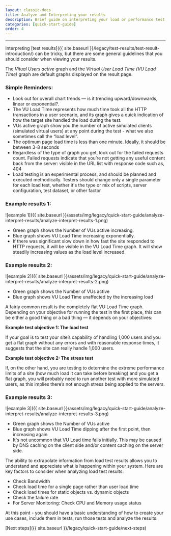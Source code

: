 ```yaml
---
layout: classic-docs
title: Analyze and Interpreting your results
description: Brief guide on interpreting your load or performance test results in Load Impact.
categories: [quick-start-guide]
order: 4
---
```


***

Interpreting [test results]({{ site.baseurl }}/legacy/test-results/test-result-introduction/) can be tricky, but there are some general guidelines that you should consider when viewing your results.

The *Vitual Users active* graph and the *Virtual User Load Time (VU Load Time)* graph are default graphs displayed on the result page.
### Simple Reminders:

- Look out for overall chart trends — is it trending upward/downwards, linear or exponential?.
- The VU Load Time represents how much time took all the HTTP transactions in a user scenario, and its graph gives a quick indication of how the target site handled the load during the test.
- VUs active graph show you the number of active simulated clients (simulated virtual users) at any point during the test - what we also sometimes call the “load level”.
- The optimum page load time is less than one minute. Ideally, it should be between 3-8 seconds
- Regardless of the type of graph you get, look out for the failed requests count. Failed requests indicate that you’re not getting any useful content back from the server: visible in the URL list with response code such as, 404
- Load testing is an experimental process, and should be planned and executed methodically. Testers should change only a single parameter for each load test, whether it's the type or mix of scripts, server configuration, test dataset, or other factor

### Example results 1:

![example 1]({{ site.baseurl }}/assets/img/legacy/quick-start-guide/analyze-interpret-results/analyze-interpret-results-1.png)


- Green graph shows the Number of VUs active increasing.
- Blue graph shows VU Load Time increasing exponentially.
- If there was significant slow down in how fast the site responded to HTTP requests, it will be visible in the VU Load Time graph. It will show steadily increasing values as the load level increased.

### Example results 2:
![example 2]({{ site.baseurl }}/assets/img/legacy/quick-start-guide/analyze-interpret-results/analyze-interpret-results-2.png)


- Green graph shows the Number of VUs active
- Blue graph shows VU Load Time unaffected by the increasing load


A fairly common result is the completely flat VU Load Time graph. Depending on your objective for running the test in the first place, this can be either a good thing or a bad thing — it depends on your objectives:


**Example test objective 1: The load test**

If your goal is to test your site’s capability of handling 1,000 users and you get a flat graph without any errors and with reasonable response times, it suggests that the site can really handle 1,000 users.

**Example test objective 2: The stress test**

If, on the other hand, you are testing to determine the extreme performance limits of a site (how much load it can take before breaking) and you get a flat graph, you will probably need to run another test with more simulated users, as this implies there’s not enough stress being applied to the servers.


### Example results 3:
![example 3]({{ site.baseurl }}/assets/img/legacy/quick-start-guide/analyze-interpret-results/analyze-interpret-results-3.png)


- Green graph shows the Number of VUs active
- Blue graph shows VU Load Time dipping after the first point, then increasing again
- It's not uncommon that VU Load time falls initially. This may be caused by DNS caching on the client side and/or content caching on the server side.

The ability to extrapolate information from load test results allows you to understand and appreciate what is happening within your system. Here are key factors to consider when analyzing load test results:
- Check Bandwidth
- Check load time for a single page rather than user load time
- Check load times for static objects vs. dynamic objects
- Check the failure rate
- For Server Monitoring: Check CPU and Memory usage status

At this point - you should have a basic understanding of how to create your use cases, include them in tests, run those tests and analyze the results.

[Next steps]({{ site.baseurl }}/legacy/quick-start-guide/next-steps)

